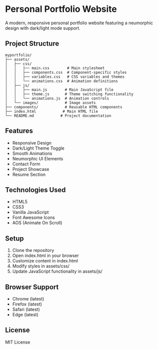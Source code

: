 # Personal Portfolio Website

A modern, responsive personal portfolio website featuring a neumorphic design with dark/light mode support.

## Project Structure

```
myportfolio/
├── assets/
│   ├── css/
│   │   ├── main.css        # Main stylesheet
│   │   ├── components.css  # Component-specific styles
│   │   ├── variables.css   # CSS variables and themes
│   │   └── animations.css  # Animation definitions
│   ├── js/
│   │   ├── main.js        # Main JavaScript file
│   │   ├── theme.js       # Theme switching functionality
│   │   └── animations.js  # Animation controls
│   └── images/            # Image assets
├── components/            # Reusable HTML components
├── index.html            # Main HTML file
└── README.md            # Project documentation
```

## Features

- Responsive Design
- Dark/Light Theme Toggle
- Smooth Animations
- Neumorphic UI Elements
- Contact Form
- Project Showcase
- Resume Section

## Technologies Used

- HTML5
- CSS3
- Vanilla JavaScript
- Font Awesome Icons
- AOS (Animate On Scroll)

## Setup

1. Clone the repository
2. Open index.html in your browser
3. Customize content in index.html
4. Modify styles in assets/css/
5. Update JavaScript functionality in assets/js/

## Browser Support

- Chrome (latest)
- Firefox (latest)
- Safari (latest)
- Edge (latest)

## License

MIT License
